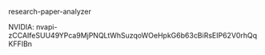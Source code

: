 research-paper-analyzer

NVIDIA: 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